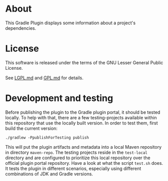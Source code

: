 # About

This Gradle Plugin displays some information about a project's dependencies.

# License

This software is released under the terms of the GNU Lesser General Public
License.

See  [LGPL.md](LGPL.md) and [GPL.md](GPL.md) for details.

# Development and testing

Before publishing the plugin to the Gradle plugin portal, it should be tested
locally. To help with that, there are a few testing-projects available within
this repository that use the locally built version. In order to test them, first
build the current version:

    ./gradlew -PpublishForTesting publish

This will put the plugin artifacts and metadata into a local Maven repository in
directory `maven-repo`.
The testing projects reside in the `test-local` directory and are configured to
prioritize this local repository over the official plugin portal repository.
Have a look at what the script `test.sh` does.
It tests the plugin in different scenarios, especially using different
combinations of JDK and Gradle versions.
